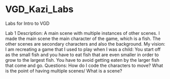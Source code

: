 # VGD_Kazi_Labs
 Labs for Intro to VGD

Lab 1
Description: A main scene with multiple instances of other scenes. I made the main scene the main character of the game, which is a fish. The other scenes are secondary characters and also the background. 
My vision: I am recreating a game that I used to play when I was a child: You start off as the small fish and you have to eat fish that are even smaller in order to grow to the largest fish. You have to avoid getting eaten by the larger fish that come and go.
Questions: 
How do I code the characters to move?
What is the point of having multiple scenes/ What is a scene?


